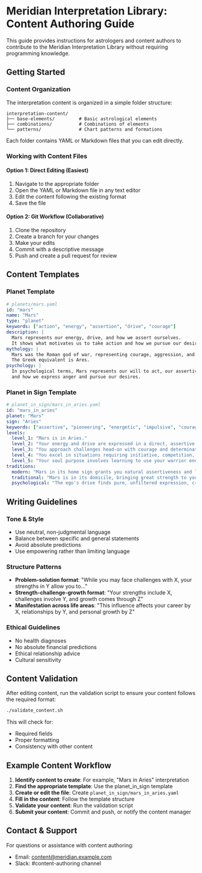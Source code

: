 # Meridian Interpretation Library: Content Authoring Guide

This guide provides instructions for astrologers and content authors to contribute to the Meridian Interpretation Library without requiring programming knowledge.

## Getting Started

### Content Organization

The interpretation content is organized in a simple folder structure:

```
interpretation-content/
├── base-elements/         # Basic astrological elements
├── combinations/          # Combinations of elements
└── patterns/              # Chart patterns and formations
```

Each folder contains YAML or Markdown files that you can edit directly.

### Working with Content Files

#### Option 1: Direct Editing (Easiest)

1. Navigate to the appropriate folder
2. Open the YAML or Markdown file in any text editor
3. Edit the content following the existing format
4. Save the file

#### Option 2: Git Workflow (Collaborative)

1. Clone the repository
2. Create a branch for your changes
3. Make your edits
4. Commit with a descriptive message
5. Push and create a pull request for review

## Content Templates

### Planet Template

```yaml
# planets/mars.yaml
id: "mars"
name: "Mars"
type: "planet"
keywords: ["action", "energy", "assertion", "drive", "courage"]
description: |
  Mars represents our energy, drive, and how we assert ourselves.
  It shows what motivates us to take action and how we pursue our desires.
mythology: |
  Mars was the Roman god of war, representing courage, aggression, and military prowess.
  The Greek equivalent is Ares.
psychology: |
  In psychological terms, Mars represents our will to act, our assertive drive,
  and how we express anger and pursue our desires.
```

### Planet in Sign Template

```yaml
# planet_in_sign/mars_in_aries.yaml
id: "mars_in_aries"
planet: "Mars"
sign: "Aries"
keywords: ["assertive", "pioneering", "energetic", "impulsive", "courageous"]
levels:
  level_1: "Mars is in Aries."
  level_2: "Your energy and drive are expressed in a direct, assertive manner."
  level_3: "You approach challenges head-on with courage and determination. You may act first and think later, as your impulses are strong and immediate."
  level_4: "You excel in situations requiring initiative, competition, and quick action. Physical activities and sports can be excellent outlets for your abundant energy."
  level_5: "Your soul purpose involves learning to use your warrior energy in service of pioneering new paths while mastering impulse control and patience."
traditions:
  modern: "Mars in its home sign grants you natural assertiveness and leadership qualities."
  traditional: "Mars is in its domicile, bringing great strength to your capacity for action and courage."
  psychological: "The ego's drive finds pure, unfiltered expression, creating a personality that's direct and unambiguous in pursuing desires."
```

## Writing Guidelines

### Tone & Style

- Use neutral, non-judgmental language
- Balance between specific and general statements
- Avoid absolute predictions
- Use empowering rather than limiting language

### Structure Patterns

- **Problem-solution format**: "While you may face challenges with X, your strengths in Y allow you to..."
- **Strength-challenge-growth format**: "Your strengths include X, challenges involve Y, and growth comes through Z"
- **Manifestation across life areas**: "This influence affects your career by X, relationships by Y, and personal growth by Z"

### Ethical Guidelines

- No health diagnoses
- No absolute financial predictions
- Ethical relationship advice
- Cultural sensitivity

## Content Validation

After editing content, run the validation script to ensure your content follows the required format:

```bash
./validate_content.sh
```

This will check for:
- Required fields
- Proper formatting
- Consistency with other content

## Example Content Workflow

1. **Identify content to create**: For example, "Mars in Aries" interpretation
2. **Find the appropriate template**: Use the planet_in_sign template
3. **Create or edit the file**: Create `planet_in_sign/mars_in_aries.yaml`
4. **Fill in the content**: Follow the template structure
5. **Validate your content**: Run the validation script
6. **Submit your content**: Commit and push, or notify the content manager

## Contact & Support

For questions or assistance with content authoring:
- Email: content@meridian.example.com
- Slack: #content-authoring channel
